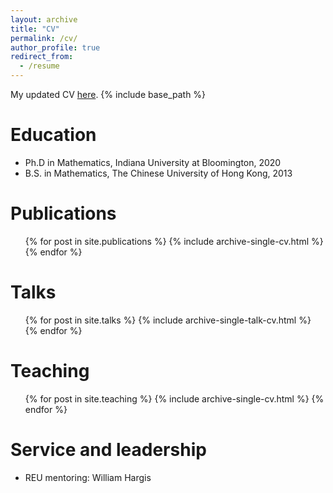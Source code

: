 ```yaml
---
layout: archive
title: "CV"
permalink: /cv/
author_profile: true
redirect_from:
  - /resume
---
```


My updated CV [here](http://qinxuqiang.github.io/files/CV_Sep_23.pdf).
{% include base_path %}

Education
======
* Ph.D in Mathematics, Indiana University at Bloomington, 2020
* B.S. in Mathematics, The Chinese University of Hong Kong, 2013


<!--
* Summer 2015: Research Assistant
  * Github University
  * Duties included: Tagging issues
  * Supervisor: Professor Git
* Fall 2015: Research Assistant
  * Github University
  * Duties included: Merging pull requests
  * Supervisor: Professor Hub
-->  

<!--
Skills
======
* Skill 1
* Skill 2
  * Sub-skill 2.1
  * Sub-skill 2.2
  * Sub-skill 2.3
* Skill 3
-->

Publications
======
  <ul>{% for post in site.publications %}
    {% include archive-single-cv.html %}
  {% endfor %}</ul>
  
Talks
======
  <ul>{% for post in site.talks %}
    {% include archive-single-talk-cv.html %}
  {% endfor %}</ul>
  
Teaching
======
  <ul>{% for post in site.teaching %}
    {% include archive-single-cv.html %}
  {% endfor %}</ul>
  
Service and leadership
======
* REU mentoring: William Hargis
